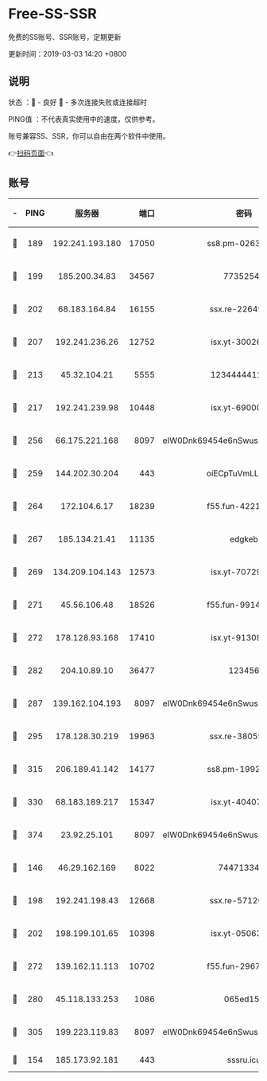 # Free-SS-SSR

免费的SS账号、SSR账号，定期更新

更新时间：2019-03-03 14:20 +0800

## 说明

状态     ：🙂 - 良好 🙁 - 多次连接失败或连接超时

PING值   ：不代表真实使用中的速度，仅供参考。

账号兼容SS、SSR，你可以自由在两个软件中使用。

👉[扫码页面](https://liesauer.github.io/free-ss-ssr.github.io/)👈

## 账号

|-|PING|服务器|端口|密码|加密方式|区域|
|:----:|:----:|:-----:|-----:|:----:|:----:|:----:|
|🙂|189|192.241.193.180|17050|ss8.pm-02632240|aes-256-cfb|US|
|🙂|199|185.200.34.83|34567|77352549|aes-256-cfb|US|
|🙂|202|68.183.164.84|16155|ssx.re-22649975|aes-256-cfb|US|
|🙂|207|192.241.236.26|12752|isx.yt-30026979|aes-256-cfb|US|
|🙂|213|45.32.104.21|5555|1234444411111|aes-256-cfb|SG|
|🙂|217|192.241.239.98|10448|isx.yt-69000110|aes-256-cfb|US|
|🙂|256|66.175.221.168|8097|eIW0Dnk69454e6nSwuspv9DmS201tQ0D|aes-256-cfb|US|
|🙂|259|144.202.30.204|443|oiECpTuVmLLxk4Ts|aes-256-cfb|US|
|🙂|264|172.104.6.17|18239|f55.fun-42215388|aes-256-cfb|US|
|🙂|267|185.134.21.41|11135|edgkeb|aes-256-cfb|GB|
|🙂|269|134.209.104.143|12573|isx.yt-70729668|aes-256-cfb|SG|
|🙂|271|45.56.106.48|18526|f55.fun-99140423|aes-256-cfb|US|
|🙂|272|178.128.93.168|17410|isx.yt-91309111|aes-256-cfb|SG|
|🙂|282|204.10.89.10|36477|123456|aes-256-cfb|US|
|🙂|287|139.162.104.193|8097|eIW0Dnk69454e6nSwuspv9DmS201tQ0D|aes-256-cfb|JP|
|🙂|295|178.128.30.219|19963|ssx.re-38059687|aes-256-cfb|SG|
|🙂|315|206.189.41.142|14177|ss8.pm-19928527|aes-256-cfb|SG|
|🙂|330|68.183.189.217|15347|isx.yt-40407934|aes-256-cfb|SG|
|🙂|374|23.92.25.101|8097|eIW0Dnk69454e6nSwuspv9DmS201tQ0D|aes-256-cfb|US|
|🙂|146|46.29.162.169|8022|7447133485|aes-256-cfb|RU|
|🙂|198|192.241.198.43|12668|ssx.re-57120332|aes-256-cfb|US|
|🙂|202|198.199.101.65|10398|isx.yt-05063367|aes-256-cfb|US|
|🙂|272|139.162.11.113|10702|f55.fun-29670357|aes-256-cfb|SG|
|🙂|280|45.118.133.253|1086|065ed15a|aes-256-cfb|SG|
|🙂|305|199.223.119.83|8097|eIW0Dnk69454e6nSwuspv9DmS201tQ0D|aes-256-cfb|US|
|🙁|154|185.173.92.181|443|sssru.icu|rc4-md5|RU|
